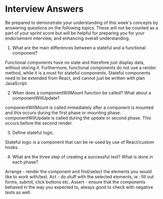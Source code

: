 # Interview Answers
Be prepared to demonstrate your understanding of this week's concepts by answering questions on the following topics. These will not be counted as a part of your sprint score but will be helpful for preparing you for your endorsement interview, and enhancing overall understanding.

1. What are the main differences between a stateful and a functional component?

Functional components have no state and therefore just display data, without storing it. Furthermore, functional components do not use a render method, while it is a must for stateful components.
Stateful components need to be extended from React, and cannot just be written with plan JavaScript.

2. When does a componentWillMount function be called? What about a componentWillUpdate?

componentWillMount is called immediately after a component is mounted and this occurs during the first phase or mounting phase.
componentWillUpdate is called during the update or second phase. This occurs before the second render.

3. Define stateful logic.

Stateful logic is a component that can be re-used by use of React/custom hooks.

4. What are the three step of creating a successful test? What is done in each phase?

Arrange - render the component and find/select the elements you would like to work with/test.
Act - do stuff with the selected elements, ie : fill out forms, submit, click buttons etc.
Assert - ensure that the components behaved in the way you expected to, always good to check with negative tests as well.